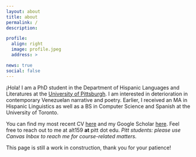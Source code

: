 ```yaml
---
layout: about
title: about
permalink: /
description:

profile:
  align: right
  image: profile.jpeg
  address: >

news: true
social: false
---
```


¡Hola! I am a PhD student in the Department of Hispanic Languages and Literatures at the [University of Pittsburgh](https://www.hispanic.pitt.edu). I am interested in deterioration in contemporary Venezuelan narrative and poetry. Earlier, I received an MA in Hispanic Linguistics as well as a BS in Computer Science and Spanish at the University of Toronto. 

You can find my most recent CV [here](/assets/pdf/CV.pdf) and my Google Scholar [here](https://scholar.google.com/citations?hl=en&user=EBlxkvcAAAAJ&view_op=list_works&gmla=AJsN-F5sf6bSsExlqFDexf3Wy8UXoBxkmKjJVmtMP4957U75fi9ZlfdCnf_vUF0PUnbUkFCWbSyIw_edNhUVMCYWMRpMQM6K-88dp5zuG9PIA0ubgRL81_4). Feel free to reach out to me at alt159 **at** pitt dot edu. *Pitt students: please use Canvas Inbox to reach me for course-related matters.*   

This page is still a work in construction, thank you for your patience! 


